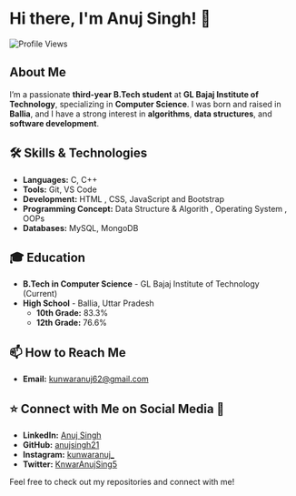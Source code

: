 # Hi there, I'm Anuj Singh! 👋
![Profile Views](https://hits.sh/github.com/anujsingh21.svg?style=for-the-badge&label=Profile%20Views&color=informational&labelColor=gray)

## About Me
I’m a passionate **third-year B.Tech student** at **GL Bajaj Institute of Technology**, specializing in **Computer Science**. I was born and raised in **Ballia**, and I have a strong interest in **algorithms**, **data structures**, and **software development**.

## 🛠 Skills & Technologies
- **Languages:** C, C++
- **Tools:** Git, VS Code
- **Development:** HTML , CSS, JavaScript and Bootstrap
- **Programming Concept:** Data Structure & Algorith , Operating System , OOPs
- **Databases:** MySQL, MongoDB

## 🎓 Education
- **B.Tech in Computer Science** - GL Bajaj Institute of Technology (Current)
- **High School** - Ballia, Uttar Pradesh
  - **10th Grade:** 83.3%
  - **12th Grade:** 76.6%

## 📫 How to Reach Me
- **Email:** [kunwaranuj62@gmail.com](mailto:kunwaranuj62@gmail.com)

## ⭐ Connect with Me on Social Media 📲
- **LinkedIn:** [Anuj Singh](https://www.linkedin.com/in/anuj-singh-56a21a227/)
- **GitHub:** [anujsingh21](https://github.com/anujsingh21)
- **Instagram:** [kunwaranuj_](https://www.instagram.com/kunwaranuj_?igsh=MWpuemtuYnM0ZzkwNw==) 
- **Twitter:** [KnwarAnujSing5](https://x.com/KunwarAnujSing5?t=KUQ3bYzZcVg-4E691WPW4A&s=09) 

Feel free to check out my repositories and connect with me!
